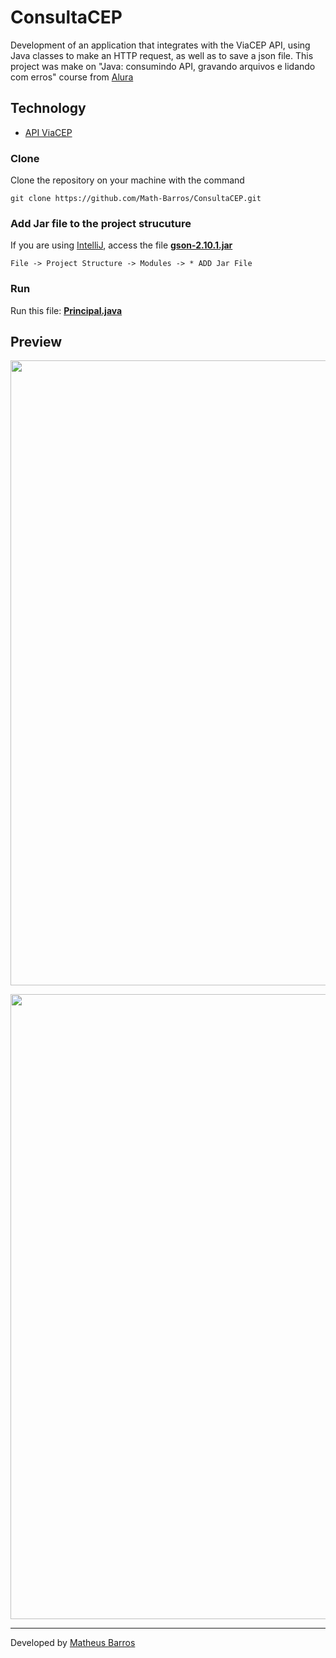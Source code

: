 # ConsultaCEP

Development of an application that integrates with the ViaCEP API, using Java classes to make an HTTP request, as well as to save a json file. This project was make on "Java: consumindo API, gravando arquivos e lidando com erros" course from [Alura](https://www.alura.com.br/)

## Technology

- [API ViaCEP](https://viacep.com.br/)

### Clone
Clone the repository on your machine with the command

```git clone https://github.com/Math-Barros/ConsultaCEP.git```

### Add Jar file to the project strucuture
If you are using [IntelliJ](https://www.jetbrains.com/pt-br/idea/), access the file **[gson-2.10.1.jar](https://github.com/Math-Barros/ConsultaCEP/blob/master/gson/gson-2.10.1.jar)**

```
File -> Project Structure -> Modules -> * ADD Jar File
```

### Run

Run this file: **[Principal.java](https://github.com/Math-Barros/ConsultaCEP/blob/master/src/Principal.java)**

## Preview

<p align="center">
  <img src="/preview/Preview1.png" width="1000" />
</p>

<p align="center">
  <img src="/preview/Preview2.png" width="1000" />
</p>

--- 
Developed by [Matheus Barros](https://github.com/Math-Barros)
